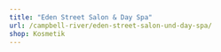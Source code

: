 ```yaml
---
title: "Eden Street Salon & Day Spa"
url: /campbell-river/eden-street-salon-und-day-spa/
shop: Kosmetik
---
```

